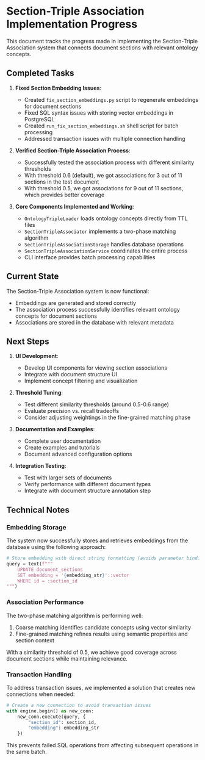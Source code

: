 # Section-Triple Association Implementation Progress

This document tracks the progress made in implementing the Section-Triple Association system that connects document sections with relevant ontology concepts.

## Completed Tasks

1. **Fixed Section Embedding Issues**:
   - Created `fix_section_embeddings.py` script to regenerate embeddings for document sections
   - Fixed SQL syntax issues with storing vector embeddings in PostgreSQL
   - Created `run_fix_section_embeddings.sh` shell script for batch processing
   - Addressed transaction issues with multiple connection handling

2. **Verified Section-Triple Association Process**:
   - Successfully tested the association process with different similarity thresholds
   - With threshold 0.6 (default), we got associations for 3 out of 11 sections in the test document
   - With threshold 0.5, we got associations for 9 out of 11 sections, which provides better coverage

3. **Core Components Implemented and Working**:
   - `OntologyTripleLoader` loads ontology concepts directly from TTL files
   - `SectionTripleAssociator` implements a two-phase matching algorithm
   - `SectionTripleAssociationStorage` handles database operations
   - `SectionTripleAssociationService` coordinates the entire process
   - CLI interface provides batch processing capabilities

## Current State

The Section-Triple Association system is now functional:
- Embeddings are generated and stored correctly
- The association process successfully identifies relevant ontology concepts for document sections
- Associations are stored in the database with relevant metadata

## Next Steps

1. **UI Development**:
   - Develop UI components for viewing section associations
   - Integrate with document structure UI
   - Implement concept filtering and visualization

2. **Threshold Tuning**:
   - Test different similarity thresholds (around 0.5-0.6 range)
   - Evaluate precision vs. recall tradeoffs
   - Consider adjusting weightings in the fine-grained matching phase

3. **Documentation and Examples**:
   - Complete user documentation
   - Create examples and tutorials
   - Document advanced configuration options

4. **Integration Testing**:
   - Test with larger sets of documents
   - Verify performance with different document types
   - Integrate with document structure annotation step

## Technical Notes

### Embedding Storage

The system now successfully stores and retrieves embeddings from the database using the following approach:
```python
# Store embedding with direct string formatting (avoids parameter binding issues with type casts)
query = text(f"""
    UPDATE document_sections 
    SET embedding = '{embedding_str}'::vector
    WHERE id = :section_id
""")
```

### Association Performance

The two-phase matching algorithm is performing well:
1. Coarse matching identifies candidate concepts using vector similarity
2. Fine-grained matching refines results using semantic properties and section context

With a similarity threshold of 0.5, we achieve good coverage across document sections while maintaining relevance.

### Transaction Handling

To address transaction issues, we implemented a solution that creates new connections when needed:
```python
# Create a new connection to avoid transaction issues
with engine.begin() as new_conn:
    new_conn.execute(query, {
        "section_id": section_id,
        "embedding": embedding_str
    })
```

This prevents failed SQL operations from affecting subsequent operations in the same batch.
